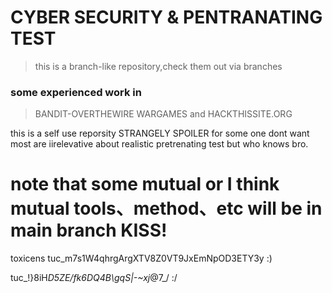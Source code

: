 # CYBER SECURITY & PENTRANATING TEST
> this is a branch-like repository,check them out via branches
>
### some experienced work in 
> BANDIT-OVERTHEWIRE WARGAMES and HACKTHISSITE.ORG

this is a self use reporsity STRANGELY SPOILER for some one dont want
most are iirelevative about realistic pretrenating test but who knows bro.

# note that some mutual or I think mutual tools、method、etc will be in main branch KISS!

toxicens tuc_m7s1W4qhrgArgXTV8Z0VT9JxEmNpOD3ETY3y :)

 tuc_!}8iH*D5ZE/fk6DQ4B\gqS|-~xj*@7_/ :/

